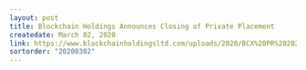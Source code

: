 ```yaml
---
layout: post
title: Blockchain Holdings Announces Closing of Private Placement
createdate: March 02, 2020
link: https://www.blockchainholdingsltd.com/uploads/2020/BCX%20PR%202020-03-02%20Close%20Private%20Placement.pdf
sortorder: "20200302"
---
```

